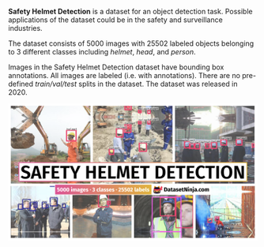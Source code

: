 **Safety Helmet Detection** is a dataset for an object detection task. Possible applications of the dataset could be in the safety and surveillance industries. 

The dataset consists of 5000 images with 25502 labeled objects belonging to 3 different classes including *helmet*, *head*, and *person*.

Images in the Safety Helmet Detection dataset have bounding box annotations. All images are labeled (i.e. with annotations). There are no pre-defined <i>train/val/test</i> splits in the dataset. The dataset was released in 2020.

<img src="https://github.com/dataset-ninja/safety-helmet-detection/raw/main/visualizations/poster.png">
